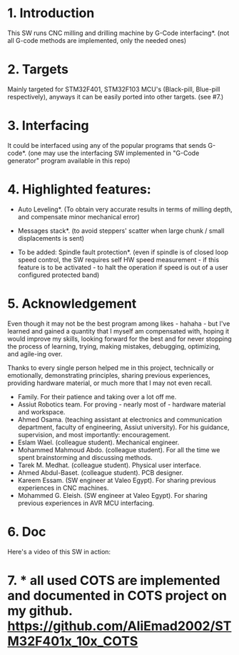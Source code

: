 # 1. Introduction
This SW runs CNC milling and drilling machine by G-Code interfacing*.
(not all G-code methods are implemented, only the needed ones)

# 2. Targets
Mainly targeted for STM32F401, STM32F103 MCU's (Black-pill, Blue-pill respectively), anyways it can be easily ported into other
targets. (see #7.)

# 3. Interfacing
It could be interfaced using any of the popular programs that sends G-code*.
(one may use the interfacing SW implemented in "G-Code generator" program available in this repo)

# 4. Highlighted features:
  - Auto Leveling*. (To obtain very accurate results in terms of milling depth, 
    and compensate minor mechanical error)
    
  - Messages stack*. (to avoid steppers' scatter when large chunk / small displacements is sent)
  
  - To be added: Spindle fault protection*. (even if spindle is of closed loop speed control,
    the SW requires self HW speed measurement - if this feature is to be activated -
    to halt the operation if speed is out of a user configured protected band)
  
  # 5. Acknowledgement
  Even though it may not be the best program among likes - hahaha - but I've learned and gained a quantity that I
  myself am compensated with, hoping it would improve my skills, looking forward for the best and for never stopping
  the process of learning, trying, making mistakes, debugging, optimizing, and agile-ing over.

  Thanks to every single person helped me in this project, technically or emotionally, demonstrating principles,
  sharing previous experiences, providing hardware material, or much more that I may not even recall.
  -	Family.                 For their patience and taking over a lot off me.
  -	Assiut Robotics team.   For proving - nearly most of - hardware material and workspace.
  -	Ahmed Osama.            (teaching assistant at electronics and communication department, faculty of
                            engineering, Assiut university). For his guidance, supervision, and most importantly:
                            encouragement.
  -	Eslam Wael.             (colleague student). Mechanical engineer.
  -	Mohammed Mahmoud Abdo.  (colleague student). For all the time we spent brainstorming and discussing methods.
  -	Tarek M. Medhat.        (colleague student). Physical user interface.
  -	Ahmed Abdul-Baset.      (colleague student). PCB designer.
  -	Kareem Essam.           (SW engineer at Valeo Egypt). For sharing previous experiences in CNC machines.
  -	Mohammed G. Eleish.     (SW engineer at Valeo Egypt). For sharing previous experiences in AVR MCU interfacing.
   # 6. Doc
   Here's a video of this SW in action:
   
   # 7. * all used COTS are implemented and documented in COTS project on my github. https://github.com/AliEmad2002/STM32F401x_10x_COTS
